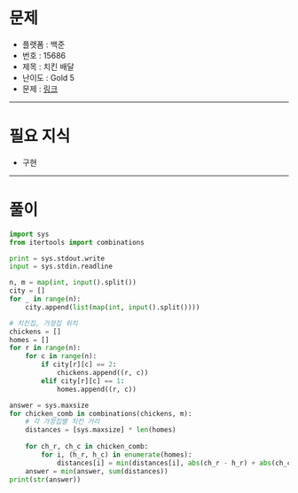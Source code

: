 # 문제
- 플랫폼 : 백준
- 번호 : 15686
- 제목 : 치킨 배달
- 난이도 : Gold 5
- 문제 : <a href="https://www.acmicpc.net/problem/15686" target="_blank">링크</a>

---

# 필요 지식
- 구현

---

# 풀이
```python
import sys
from itertools import combinations

print = sys.stdout.write
input = sys.stdin.readline

n, m = map(int, input().split())
city = []
for _ in range(n):
    city.append(list(map(int, input().split())))

# 치킨집, 가정집 위치
chickens = []
homes = []
for r in range(n):
    for c in range(n):
        if city[r][c] == 2:
            chickens.append((r, c))
        elif city[r][c] == 1:
            homes.append((r, c))

answer = sys.maxsize
for chicken_comb in combinations(chickens, m):
    # 각 가정집별 치킨 거리
    distances = [sys.maxsize] * len(homes)
    
    for ch_r, ch_c in chicken_comb:
        for i, (h_r, h_c) in enumerate(homes):
            distances[i] = min(distances[i], abs(ch_r - h_r) + abs(ch_c - h_c))
    answer = min(answer, sum(distances))
print(str(answer))
```
